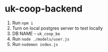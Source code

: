 # uk-coop-backend

1. Run ```npm i```
2. Turn on local postgres server to test locally
3. DB NAME - ```uk_coop_be```
4. Run ```node ./models/user.js```
5. Run ```nodemon index.js```